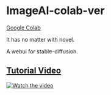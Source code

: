 # ImageAI-colab-ver
[Google Colab](https://colab.research.google.com/)

It has no matter with novel.

A webui for stable-diffusion.
## [Tutorial Video](https://www.youtube.com/watch?v=7DWMz_fMsAo)
<a href="http://www.youtube.com/watch?feature=player_embedded&v=7DWMz_fMsAo" target="_blank">
 <img src="http://img.youtube.com/vi/7DWMz_fMsAo/mqdefault.jpg" alt="Watch the video"/>
</a>
